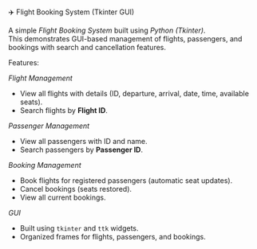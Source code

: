 ✈️ Flight Booking System (Tkinter GUI)

A simple *Flight Booking System* built using *Python (Tkinter)*.  
This demonstrates GUI-based management of flights, passengers, and bookings with search and cancellation features.

Features:

*Flight Management*
- View all flights with details (ID, departure, arrival, date, time, available seats).
- Search flights by **Flight ID**.

*Passenger Management*
- View all passengers with ID and name.
- Search passengers by **Passenger ID**.

*Booking Management*
- Book flights for registered passengers (automatic seat updates).
- Cancel bookings (seats restored).
- View all current bookings.

*GUI*
- Built using `tkinter` and `ttk` widgets.
- Organized frames for flights, passengers, and bookings.
